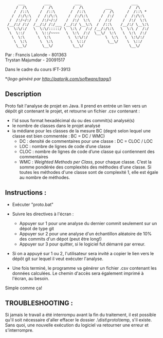 ```
      ___         ___           ___                       ___     
     /  /\       /  /\         /  /\          ___        /  /\    
    /  /::\     /  /::\       /  /::\        /  /\      /  /::\ *   
   /  /:/\:\   /  /:/\:\     /  /:/\:\      /  /:/     /  /:/\:\  
  /  /:/~/:/  /  /:/~/:/    /  /:/  \:\    /  /:/     /  /:/  \:\ 
 /__/:/ /:/  /__/:/ /:/___ /__/:/ \__\:\  /  /::\    /__/:/ \__\:\
 \  \:\/:/   \  \:\/:::::/ \  \:\ /  /:/ /__/:/\:\   \  \:\ /  /:/
  \  \::/     \  \::/~~~~   \  \:\  /:/  \__\/  \:\   \  \:\  /:/ 
   \  \:\      \  \:\        \  \:\/:/        \  \:\   \  \:\/:/  
    \  \:\      \  \:\        \  \::/          \__\/    \  \::/   
     \__\/       \__\/         \__\/                     \__\/    
```

Par :
Francis Lalonde - 801363  
Trystan Majumdar - 20091517

Dans le cadre du cours IFT-3913

\*(*logo généré par http://patorjk.com/software/taag/*)

## Description

Proto fait l'analyse de projet en Java. Il prend en entrée un lien vers un dépôt git contenant le projet, et retourne un fichier .csv contenant :
- l'id sous format hexadécimal du ou des commit(s) analysé(s)
- le nombre de classes dans le projet analysé
- la médiane pour les classes de la mesure BC (degré selon lequel une classe est bien commentée : BC = DC / WMC)
  - DC : densité de commentaires pour une classe : DC = CLOC / LOC
  - LOC : nombre de lignes de code d’une classe
  - CLOC : nombre de lignes de code d’une classe qui contiennent des commentaires
  - WMC : *Weighted Methods per Class*, pour chaque classe. C’est la somme pondérée des complexités des méthodes d'une classe. Si toutes les méthodes d'une classe sont de complexité 1, elle est égale au nombre de méthodes.

## Instructions :

- Exécuter "proto.bat"
- Suivre les directives à l'écran :
  - Appuyer sur 1 pour une analyse du dernier commit seulement sur un dépot de type git
  - Appuyer sur 2 pour une analyse d'un échantillon aléatoire de 10% des commits d'un dépot (peut être long!)
  - Appuyer sur 3 pour quitter, si le logiciel fut démarré par erreur. 

- Si on a appuyé sur 1 ou 2, l'utilisateur sera invité a copier le lien vers le dépôt git sur lequel il veut exécuter l'analyse.
- Une fois terminé, le programme va générer un fichier .csv contenant les données calculées. Le chemin d'accès sera également imprimé à l'écran, au besoin.

Simple comme ça!

## TROUBLESHOOTING :

Si jamais le travail a été interrompu avant la fin du traitement, il est 
possible qu'il soit nécessaire d'aller effacer le dossier .\dist\proto\temp, 
s'il existe. Sans quoi, une nouvelle exécution du logiciel va retourner une 
erreur et s'interrompre.
